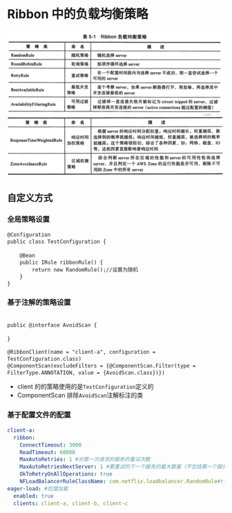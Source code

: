 # Ribbon 中的负载均衡策略

![image-20200528123749008](assets/image-20200528123749008.png)![image-20200528123755094](assets/image-20200528123755094.png)

## 自定义方式

### 全局策略设置

```
@Configuration
public class TestConfiguration {

	@Bean
	public IRule ribbonRule() {
		return new RandomRule();//设置为随机
	}
}
```

### 基于注解的策略设置

```

public @interface AvoidScan {

}
```

```
@RibbonClient(name = "client-a", configuration = TestConfiguration.class)
@ComponentScan(excludeFilters = {@ComponentScan.Filter(type = FilterType.ANNOTATION, value = {AvoidScan.class})})
```

- client 的的策略使用的是`TestConfiguration`定义的
- ComponentScan 排除`AvoidScan`注解标注的类

### 基于配置文件的配置

```yml
client-a:
  ribbon:
    ConnectTimeout: 3000
    ReadTimeout: 60000
    MaxAutoRetries: 1 #对第一次请求的服务的重试次数
    MaxAutoRetriesNextServer: 1 #要重试的下一个服务的最大数量（不包括第一个服务）
    OkToRetryOnAllOperations: true
    NFLoadBalancerRuleClassName: com.netflix.loadbalancer.RandomRule#ribbon:
eager-load: #饥饿加载
  enabled: true
  clients: client-a, client-b, client-c
    
```

